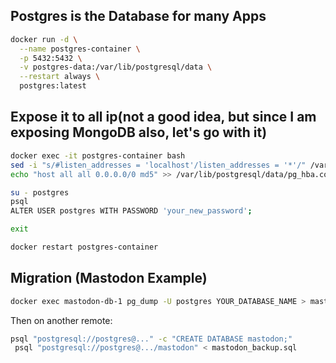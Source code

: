 ## Postgres is the Database for many Apps

```sh
docker run -d \
  --name postgres-container \
  -p 5432:5432 \
  -v postgres-data:/var/lib/postgresql/data \
  --restart always \
  postgres:latest
```

## Expose it to all ip(not a good idea, but since I am exposing MongoDB also, let's go with it)
```sh
docker exec -it postgres-container bash
sed -i "s/#listen_addresses = 'localhost'/listen_addresses = '*'/" /var/lib/postgresql/data/postgresql.conf
echo "host all all 0.0.0.0/0 md5" >> /var/lib/postgresql/data/pg_hba.conf

su - postgres
psql
ALTER USER postgres WITH PASSWORD 'your_new_password';

exit

docker restart postgres-container
```

## Migration (Mastodon Example)
```sh
docker exec mastodon-db-1 pg_dump -U postgres YOUR_DATABASE_NAME > mastodon_backup.sql
```

Then on another remote:

```sh
psql "postgresql://postgres@..." -c "CREATE DATABASE mastodon;"
 psql "postgresql://postgres@.../mastodon" < mastodon_backup.sql
```